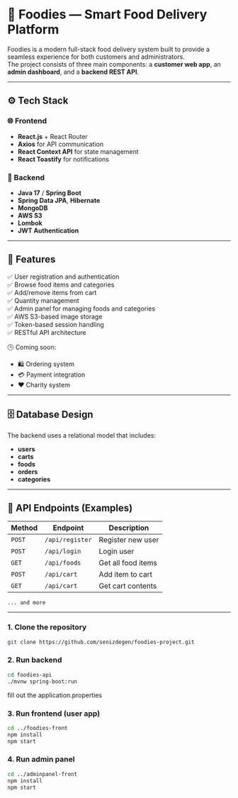 # 🍔 Foodies — Smart Food Delivery Platform

Foodies is a modern full-stack food delivery system built to provide a seamless experience for both customers and administrators.  
The project consists of three main components: a **customer web app**, an **admin dashboard**, and a **backend REST API**.

---
## ⚙️ Tech Stack

### 🌐 Frontend
- **React.js** + React Router
- **Axios** for API communication
- **React Context API** for state management
- **React Toastify** for notifications

### 🧠 Backend
- **Java 17** / **Spring Boot**
- **Spring Data JPA**, **Hibernate**
- **MongoDB**
- **AWS S3**
- **Lombok**
- **JWT Authentication**


---

## 🚀 Features

✅ User registration and authentication  
✅ Browse food items and categories  
✅ Add/remove items from cart  
✅ Quantity management  
✅ Admin panel for managing foods and categories  
✅ AWS S3-based image storage  
✅ Token-based session handling  
✅ RESTful API architecture  

🕒 Coming soon:
- 🛍️ Ordering system  
- 💳 Payment integration  
- ❤️ Charity system  

---

## 🗄️ Database Design

The backend uses a relational model that includes:
- **users**
- **carts**
- **foods**
- **orders**
- **categories**
---

## 🧩 API Endpoints (Examples)

| Method | Endpoint | Description |
|--------|-----------|-------------|
| `POST` | `/api/register` | Register new user |
| `POST` | `/api/login` | Login user |
| `GET`  | `/api/foods` | Get all food items |
| `POST` | `/api/cart` | Add item to cart |
| `GET`  | `/api/cart` | Get cart contents |

`... and more`

---

### 1. Clone the repository
```bash
git clone https://github.com/senizdegen/foodies-project.git
```
### 2. Run backend
```bash
cd foodies-api
./mvnw spring-boot:run
```
fill out the application.properties

### 3. Run frontend (user app)
```bash
cd ../foodies-front
npm install
npm start
```
### 4. Run admin panel
```bash
cd ../adminpanel-front
npm install
npm start
```
